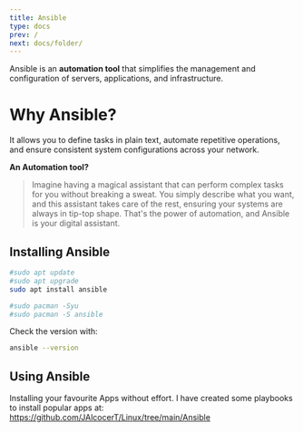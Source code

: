```yaml
---
title: Ansible
type: docs
prev: /
next: docs/folder/
---
```


Ansible is an **automation tool** that simplifies the management and configuration of servers, applications, and infrastructure. 

# Why Ansible?

It allows you to define tasks in plain text, automate repetitive operations, and ensure consistent system configurations across your network.

**An Automation tool?**

> Imagine having a magical assistant that can perform complex tasks for you without breaking a sweat. You simply describe what you want, and this assistant takes care of the rest, ensuring your systems are always in tip-top shape. That's the power of automation, and Ansible is your digital assistant.

## Installing Ansible

```sh
#sudo apt update
#sudo apt upgrade
sudo apt install ansible

#sudo pacman -Syu
#sudo pacman -S ansible
```

Check the version with:

```sh
ansible --version
```

## Using Ansible

Installing your favourite Apps without effort. I have created some playbooks to install popular apps at: <https://github.com/JAlcocerT/Linux/tree/main/Ansible>